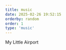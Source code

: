 ```yaml
---
title: music
date: 2025-02-26 19:52:15
orderby: random
order: 1
type: 'music'
---
```


My Little Airport